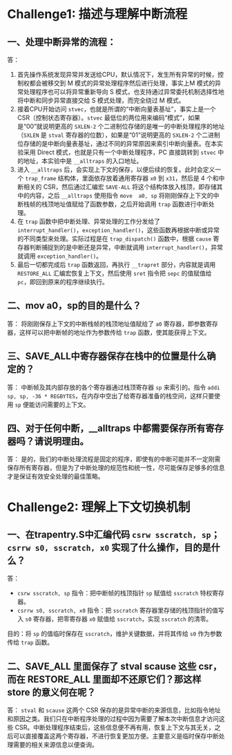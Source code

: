 # Challenge1: 描述与理解中断流程

## 一、处理中断异常的流程：

答：
1. 首先操作系统发现异常并发送给CPU，默认情况下，发生所有异常的时候，控制权都会被移交到 M 模式的异常处理程序然后进行处理，事实上M 模式的异常处理程序也可以将异常重新导向 S 模式，也支持通过异常委托机制选择性地将中断和同步异常直接交给 S 模式处理，而完全绕过 M 模式。
2. 接着CPU开始访问 `stvec`，也就是所谓的“中断向量表基址”，事实上是一个CSR（控制状态寄存器）。`stvec` 最低位的两位用来编码“模式”，如果是“00”就说明更高的 `SXLEN-2` 个二进制位存储的是唯一的中断处理程序的地址（`SXLEN` 是 `stval` 寄存器的位数），如果是“01”说明更高的 `SXLEN-2` 个二进制位存储的是中断向量表基址，通过不同的异常原因来索引中断向量表。在本实验采用 Direct 模式，也就是只有一个中断处理程序，PC 直接跳转到 `stvec` 中的地址，本实验中是 `__alltraps` 的入口地址。
3. 进入 `__alltraps` 后，会实现上下文的保存，以便后续的恢复。此时会定义一个 `trap_frame` 结构体，里面依存放着通用寄存器 `x0` 到 `x31`，然后是 4 个和中断相关的 CSR，然后通过汇编宏 `SAVE-ALL` 将这个结构体放入栈顶，即存储其中的内容，之后 `__alltraps` 使用指令 `move  a0, sp` 将刚刚保存上下文的中断栈帧的栈顶地址值赋给了函数参数，之后开始调用 `trap` 函数进行中断处理。
4. 在 `trap` 函数中把中断处理、异常处理的工作分发给了 `interrupt_handler()`，`exception_handler()`，这些函数再根据中断或异常的不同类型来处理。实际过程是在 `trap_dispatch()` 函数中，根据 `cause` 寄存器判断捕捉到的是中断还是异常，中断就调用 `interrupt_handler()`，异常就调用 `exception_handler()`。
5. 最后一切都完成后 `trap` 函数返回，再执行 `__trapret` 部分，内容就是调用 `RESTORE_ALL` 汇编宏恢复上下文，然后使用 `sret` 指令把 `sepc` 的值赋值给 `pc`，即回到原来的程序继续执行。

## 二、mov a0，sp的目的是什么？

答：
将刚刚保存上下文的中断栈帧的栈顶地址值赋给了 `a0` 寄存器，即参数寄存器，这样可以把中断帧的地址作为参数传给 `trap` 函数，使其能获得上下文。

## 三、SAVE_ALL中寄存器保存在栈中的位置是什么确定的？

答：
中断帧及其内部存放的各个寄存器通过栈顶寄存器 `sp` 来索引的。指令 `addi sp, sp, -36 * REGBYTES`，在内存中空出了给寄存器准备的栈空间，这样只要使用 `sp` 便能访问需要的上下文。

## 四、对于任何中断，__alltraps 中都需要保存所有寄存器吗？请说明理由。

答：
是的，我们的中断处理流程是固定的程序，即使有的中断可能并不一定刚需保存所有寄存器，但是为了中断处理的规范性和统一性，尽可能保存足够多的信息才是保证有效安全处理的最佳策略。

# Challenge2: 理解上下文切换机制

## 一、在trapentry.S中汇编代码 `csrw sscratch, sp`；`csrrw s0, sscratch, x0` 实现了什么操作，目的是什么？

答：
- `csrw sscratch, sp` 指令：把中断帧的栈顶指针 `sp` 赋值给 `sscratch` 特权寄存器。
- `csrrw s0, sscratch, x0` 指令：把 `sscratch` 寄存器里存储的栈顶指针的值写入 `s0` 寄存器，把零寄存器 `x0` 赋值给 `sscratch`，实现 `sscratch` 的清零。

目的：将 `sp` 的值临时保存在 `sscratch`，维护关键数据，并将其传给 `s0` 作为参数传给 `trap` 函数。

## 二、SAVE_ALL 里面保存了 stval scause 这些 csr，而在 RESTORE_ALL 里面却不还原它们？那这样 store 的意义何在呢？

答：
`stval` 和 `scause` 这两个 CSR 保存的是异常中断的来源信息，比如指令地址和原因之类。我们只在中断程序处理的过程中因为需要了解本次中断信息才访问这些 CSR。中断处理程序结束后，这些信息便不再有用，恢复上下文与其无关，之后可以直接覆盖这两个寄存器，不进行恢复更加方便。主要意义是临时保存中断处理需要的相关来源信息以便查询。
